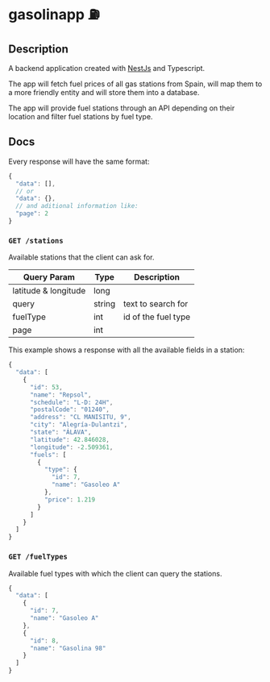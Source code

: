 # gasolinapp ⛽

## Description

A backend application created with [NestJs](https://nestjs.com/) and Typescript.

The app will fetch fuel prices of all gas stations from Spain, will map them to a more friendly entity and will store them into a database.

The app will provide fuel stations through an API depending on their location and filter fuel stations by fuel type.

## Docs

Every response will have the same format:

```js
{
  "data": [],
  // or
  "data": {},
  // and aditional information like:
  "page": 2
}
```

### `GET /stations`

Available stations that the client can ask for.

| Query Param          | Type   | Description         |
| -------------------- | ------ | ------------------- |
| latitude & longitude | long   |                     |
| query                | string | text to search for  |
| fuelType             | int    | id of the fuel type |
| page                 | int    |                     |

This example shows a response with all the available fields in a station:

```js
{
  "data": [
    {
      "id": 53,
      "name": "Repsol",
      "schedule": "L-D: 24H",
      "postalCode": "01240",
      "address": "CL MANISITU, 9",
      "city": "Alegría-Dulantzi",
      "state": "ÁLAVA",
      "latitude": 42.846028,
      "longitude": -2.509361,
      "fuels": [
        {
          "type": {
            "id": 7,
            "name": "Gasoleo A"
          },
          "price": 1.219
        }
      ]
    }
  ]
}
```

### `GET /fuelTypes`

Available fuel types with which the client can query the stations.

```js
{
  "data": [
    {
      "id": 7,
      "name": "Gasoleo A"
    },
    {
      "id": 8,
      "name": "Gasolina 98"
    }
  ]
}
```
